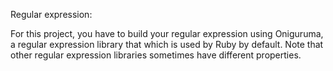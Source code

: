  Regular expression:

For this project, you have to build your regular expression using Oniguruma, a regular expression library that which is used by Ruby by default. Note that other regular expression libraries sometimes have different properties.
